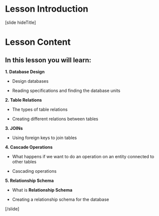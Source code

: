 # Lesson Introduction

[slide hideTitle]

# Lesson Content

## In this lesson you will learn:


**1. Database Design**

- Design databases

- Reading specifications and finding the database units

**2. Table Relations**

- The types of table relations

- Creating different relations between tables

**3. JOINs**

- Using foreign keys to join tables


**4. Cascade Operations**

- What happens if we want to do an operation on an entity connected to other tables

- Cascading operations

**5. Relationship Schema**

- What is **Relationship Schema**

- Creating a relationship schema for the database

[/slide]
